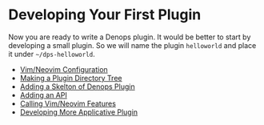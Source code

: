 # Developing Your First Plugin

Now you are ready to write a Denops plugin.
It would be better to start by developing a small plugin.
So we will name the plugin `helloworld` and place it under `~/dps-helloworld`.

- [Vim/Neovim Configuration](./vimneovim-configuration.md)
- [Making a Plugin Directory Tree](./making-a-directory-tree.md)
- [Adding a Skelton of Denops Plugin](./adding-a-skelton-of-denops-plugin.md)
- [Adding an API](./adding-an-api.md)
- [Calling Vim/Neovim Features](./calling-vimneovim-features.md)
- [Developing More Applicative Plugin](./developing-more-applicative-plugin.md)
